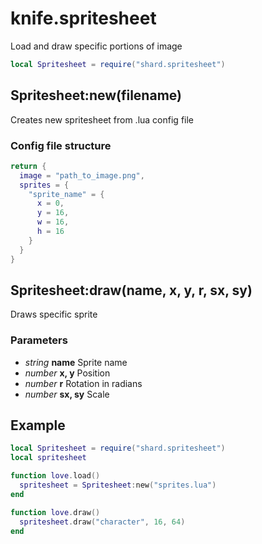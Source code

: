# knife.spritesheet
Load and draw specific portions of image

```lua
local Spritesheet = require("shard.spritesheet")
```

## Spritesheet:new(filename)
Creates new spritesheet from .lua config file

### Config file structure
```lua
return {
  image = "path_to_image.png",
  sprites = {
    "sprite_name" = {
      x = 0,
      y = 16,
      w = 16,
      h = 16
    }
  }
}
```

## Spritesheet:draw(name, x, y, r, sx, sy)
Draws specific sprite

### Parameters
 * *string* **name**
  Sprite name
 * *number* **x, y**
  Position
 * *number* **r**
  Rotation in radians
 * *number* **sx, sy**
  Scale

## Example
```lua
local Spritesheet = require("shard.spritesheet")
local spritesheet

function love.load()
  spritesheet = Spritesheet:new("sprites.lua")
end

function love.draw()
  spritesheet.draw("character", 16, 64)
end
```